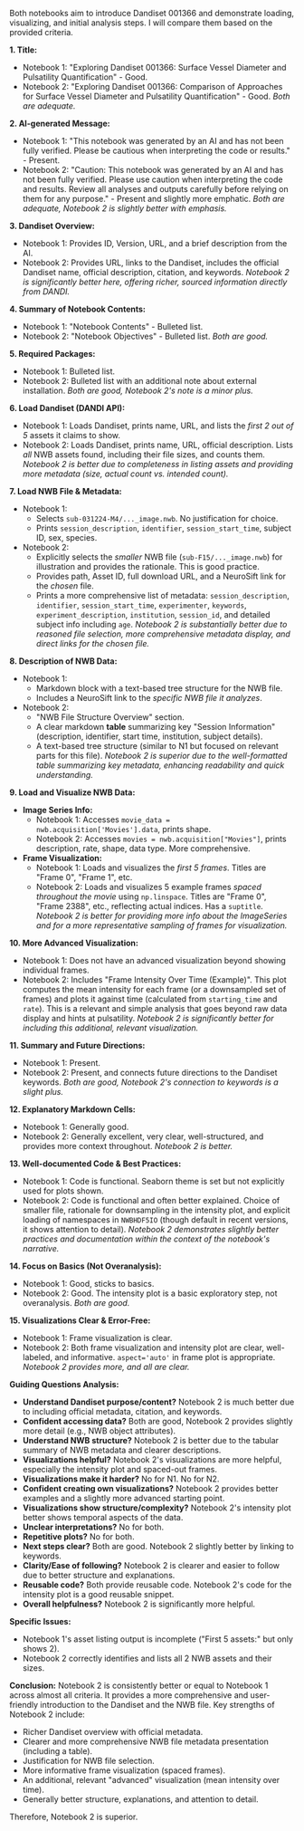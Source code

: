 Both notebooks aim to introduce Dandiset 001366 and demonstrate loading, visualizing, and initial analysis steps. I will compare them based on the provided criteria.

**1. Title:**
*   Notebook 1: "Exploring Dandiset 001366: Surface Vessel Diameter and Pulsatility Quantification" - Good.
*   Notebook 2: "Exploring Dandiset 001366: Comparison of Approaches for Surface Vessel Diameter and Pulsatility Quantification" - Good.
    *Both are adequate.*

**2. AI-generated Message:**
*   Notebook 1: "This notebook was generated by an AI and has not been fully verified. Please be cautious when interpreting the code or results." - Present.
*   Notebook 2: "Caution: This notebook was generated by an AI and has not been fully verified. Please use caution when interpreting the code and results. Review all analyses and outputs carefully before relying on them for any purpose." - Present and slightly more emphatic.
    *Both are adequate, Notebook 2 is slightly better with emphasis.*

**3. Dandiset Overview:**
*   Notebook 1: Provides ID, Version, URL, and a brief description from the AI.
*   Notebook 2: Provides URL, links to the Dandiset, includes the official Dandiset name, official description, citation, and keywords.
    *Notebook 2 is significantly better here, offering richer, sourced information directly from DANDI.*

**4. Summary of Notebook Contents:**
*   Notebook 1: "Notebook Contents" - Bulleted list.
*   Notebook 2: "Notebook Objectives" - Bulleted list.
    *Both are good.*

**5. Required Packages:**
*   Notebook 1: Bulleted list.
*   Notebook 2: Bulleted list with an additional note about external installation.
    *Both are good, Notebook 2's note is a minor plus.*

**6. Load Dandiset (DANDI API):**
*   Notebook 1: Loads Dandiset, prints name, URL, and lists the *first 2 out of 5* assets it claims to show.
*   Notebook 2: Loads Dandiset, prints name, URL, official description. Lists *all* NWB assets found, including their file sizes, and counts them.
    *Notebook 2 is better due to completeness in listing assets and providing more metadata (size, actual count vs. intended count).*

**7. Load NWB File & Metadata:**
*   Notebook 1:
    *   Selects `sub-031224-M4/..._image.nwb`. No justification for choice.
    *   Prints `session_description`, `identifier`, `session_start_time`, subject ID, sex, species.
*   Notebook 2:
    *   Explicitly selects the *smaller* NWB file (`sub-F15/..._image.nwb`) for illustration and provides the rationale. This is good practice.
    *   Provides path, Asset ID, full download URL, and a NeuroSift link for the *chosen* file.
    *   Prints a more comprehensive list of metadata: `session_description`, `identifier`, `session_start_time`, `experimenter`, `keywords`, `experiment_description`, `institution`, `session_id`, and detailed subject info including `age`.
    *Notebook 2 is substantially better due to reasoned file selection, more comprehensive metadata display, and direct links for the chosen file.*

**8. Description of NWB Data:**
*   Notebook 1:
    *   Markdown block with a text-based tree structure for the NWB file.
    *   Includes a NeuroSift link to the *specific NWB file it analyzes*.
*   Notebook 2:
    *   "NWB File Structure Overview" section.
    *   A clear markdown **table** summarizing key "Session Information" (description, identifier, start time, institution, subject details).
    *   A text-based tree structure (similar to N1 but focused on relevant parts for this file).
    *Notebook 2 is superior due to the well-formatted table summarizing key metadata, enhancing readability and quick understanding.*

**9. Load and Visualize NWB Data:**
*   **Image Series Info:**
    *   Notebook 1: Accesses `movie_data = nwb.acquisition['Movies'].data`, prints shape.
    *   Notebook 2: Accesses `movies = nwb.acquisition["Movies"]`, prints description, rate, shape, data type. More comprehensive.
*   **Frame Visualization:**
    *   Notebook 1: Loads and visualizes the *first 5 frames*. Titles are "Frame 0", "Frame 1", etc.
    *   Notebook 2: Loads and visualizes 5 example frames *spaced throughout the movie* using `np.linspace`. Titles are "Frame 0", "Frame 2388", etc., reflecting actual indices. Has a `suptitle`.
    *Notebook 2 is better for providing more info about the ImageSeries and for a more representative sampling of frames for visualization.*

**10. More Advanced Visualization:**
*   Notebook 1: Does not have an advanced visualization beyond showing individual frames.
*   Notebook 2: Includes "Frame Intensity Over Time (Example)". This plot computes the mean intensity for each frame (or a downsampled set of frames) and plots it against time (calculated from `starting_time` and `rate`). This is a relevant and simple analysis that goes beyond raw data display and hints at pulsatility.
    *Notebook 2 is significantly better for including this additional, relevant visualization.*

**11. Summary and Future Directions:**
*   Notebook 1: Present.
*   Notebook 2: Present, and connects future directions to the Dandiset keywords.
    *Both are good, Notebook 2's connection to keywords is a slight plus.*

**12. Explanatory Markdown Cells:**
*   Notebook 1: Generally good.
*   Notebook 2: Generally excellent, very clear, well-structured, and provides more context throughout.
    *Notebook 2 is better.*

**13. Well-documented Code & Best Practices:**
*   Notebook 1: Code is functional. Seaborn theme is set but not explicitly used for plots shown.
*   Notebook 2: Code is functional and often better explained. Choice of smaller file, rationale for downsampling in the intensity plot, and explicit loading of namespaces in `NWBHDF5IO` (though default in recent versions, it shows attention to detail).
    *Notebook 2 demonstrates slightly better practices and documentation within the context of the notebook's narrative.*

**14. Focus on Basics (Not Overanalysis):**
*   Notebook 1: Good, sticks to basics.
*   Notebook 2: Good. The intensity plot is a basic exploratory step, not overanalysis.
    *Both are good.*

**15. Visualizations Clear & Error-Free:**
*   Notebook 1: Frame visualization is clear.
*   Notebook 2: Both frame visualization and intensity plot are clear, well-labeled, and informative. `aspect='auto'` in frame plot is appropriate.
    *Notebook 2 provides more, and all are clear.*

**Guiding Questions Analysis:**

*   **Understand Dandiset purpose/content?** Notebook 2 is much better due to including official metadata, citation, and keywords.
*   **Confident accessing data?** Both are good, Notebook 2 provides slightly more detail (e.g., NWB object attributes).
*   **Understand NWB structure?** Notebook 2 is better due to the tabular summary of NWB metadata and clearer descriptions.
*   **Visualizations helpful?** Notebook 2's visualizations are more helpful, especially the intensity plot and spaced-out frames.
*   **Visualizations make it harder?** No for N1. No for N2.
*   **Confident creating own visualizations?** Notebook 2 provides better examples and a slightly more advanced starting point.
*   **Visualizations show structure/complexity?** Notebook 2's intensity plot better shows temporal aspects of the data.
*   **Unclear interpretations?** No for both.
*   **Repetitive plots?** No for both.
*   **Next steps clear?** Both are good. Notebook 2 slightly better by linking to keywords.
*   **Clarity/Ease of following?** Notebook 2 is clearer and easier to follow due to better structure and explanations.
*   **Reusable code?** Both provide reusable code. Notebook 2's code for the intensity plot is a good reusable snippet.
*   **Overall helpfulness?** Notebook 2 is significantly more helpful.

**Specific Issues:**
*   Notebook 1's asset listing output is incomplete ("First 5 assets:" but only shows 2).
*   Notebook 2 correctly identifies and lists all 2 NWB assets and their sizes.

**Conclusion:**
Notebook 2 is consistently better or equal to Notebook 1 across almost all criteria. It provides a more comprehensive and user-friendly introduction to the Dandiset and the NWB file. Key strengths of Notebook 2 include:
*   Richer Dandiset overview with official metadata.
*   Clearer and more comprehensive NWB file metadata presentation (including a table).
*   Justification for NWB file selection.
*   More informative frame visualization (spaced frames).
*   An additional, relevant "advanced" visualization (mean intensity over time).
*   Generally better structure, explanations, and attention to detail.

Therefore, Notebook 2 is superior.